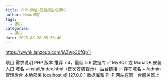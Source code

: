 ```yaml
---
title: PHP-网址-短链接生成源码
author: Hexo博客
tags:
  - 源码
categories:
  - 源码
date: 2025-08-28 05:53:40
---
```

https://wwhk.lanzoub.com/iAZwp30f8p1i

项目 需求说明
PHP 版本 推荐 7.4，最低 5.6
数据库 ✅ MySQL 或 MariaDB
安装入口 域名 +install/index.html（首次安装提示）
后台链接 ✅ 存在域名 + /admin 管理后台
本地部署 localhost 或 127.0.0.1 数据库和 PHP 网站在同一台服务器上
